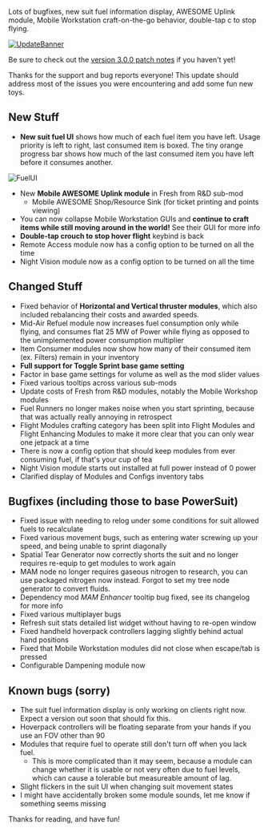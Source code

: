 Lots of bugfixes, new suit fuel information display, AWESOME Uplink module, Mobile Workstation craft-on-the-go behavior, double-tap c to stop flying.




[![UpdateBanner](https://i.imgur.com/rU1PLZg.png)](https://ficsit.app/mod/BezrE8aswqXLRX)

Be sure to check out the [version 3.0.0 patch notes](https://github.com/budak7273/ArmorModules/blob/master/PatchNotes/Update_3.0.0.md) if you haven't yet!

Thanks for the support and bug reports everyone! This update should address most of the issues you were encountering and add some fun new toys.

## New Stuff

- **New suit fuel UI** shows how much of each fuel item you have left. Usage priority is left to right, last consumed item is boxed. The tiny orange progress bar shows how much of the last consumed item you have left before it consumes another.

![FuelUI](https://i.imgur.com/2fJG1dy.png)

- New **Mobile AWESOME Uplink module** in Fresh from R&D sub-mod
  - Mobile AWESOME Shop/Resource Sink (for ticket printing and points viewing)
- You can now collapse Mobile Workstation GUIs and **continue to craft items while still moving around in the world!** See their GUI for more info
- **Double-tap crouch to stop hover flight** keybind is back
- Remote Access module now has a config option to be turned on all the time
- Night Vision module now as a config option to be turned on all the time

## Changed Stuff

- Fixed behavior of **Horizontal and Vertical thruster modules**, which also included rebalancing their costs and awarded speeds.
- Mid-Air Refuel module now increases fuel consumption only while flying, and consumes flat 25 MW of Power while flying as opposed to the unimplemented power consumption multiplier
- Item Consumer modules now show how many of their consumed item (ex. Filters) remain in your inventory
- **Full support for Toggle Sprint base game setting**
- Factor in base game settings for volume as well as the mod slider values
- Fixed various tooltips across various sub-mods
- Update costs of Fresh from R&D modules, notably the Mobile Workshop modules
- Fuel Runners no longer makes noise when you start sprinting, because that was actually really annoying in retrospect
- Flight Modules crafting category has been split into Flight Modules and Flight Enhancing Modules to make it more clear that you can only wear one jetpack at a time
- There is now a config option that should keep modules from ever consuming fuel, if that's your cup of tea
- Night Vision module starts out installed at full power instead of 0 power
- Clarified display of Modules and Configs inventory tabs

## Bugfixes (including those to base PowerSuit)

- Fixed issue with needing to relog under some conditions for suit allowed fuels to recalculate
- Fixed various movement bugs, such as entering water screwing up your speed, and being unable to sprint diagonally
- Spatial Tear Generator now correctly shorts the suit and no longer requires re-equip to get modules to work again
- MAM node no longer requires gaseous nitrogen to research, you can use packaged nitrogen now instead. Forgot to set my tree node generator to convert fluids.
- Dependency mod _MAM Enhancer_ tooltip bug fixed, see its changelog for more info
- Fixed various multiplayer bugs
- Refresh suit stats detailed list widget without having to re-open window
- Fixed handheld hoverpack controllers lagging slightly behind actual hand positions
- Fixed that Mobile Workstation modules did not close when escape/tab is pressed
- Configurable Dampening module now 

## Known bugs (sorry)

- The suit fuel information display is only working on clients right now. Expect a version out soon that should fix this. 
- Hoverpack controllers will be floating separate from your hands if you use an FOV other than 90
- Modules that require fuel to operate still don't turn off when you lack fuel.
  - This is more complicated than it may seem, because a module can change whether it is usable or not very often due to fuel levels, which can cause a tolerable but measureable amount of lag.
- Slight flickers in the suit UI when changing suit movement states
- I might have accidentally broken some module sounds, let me know if something seems missing

Thanks for reading, and have fun!

